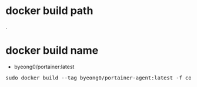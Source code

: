 # docker build path
.

# docker build name
- byeong0/portainer:latest
<pre>
sudo docker build --tag byeong0/portainer-agent:latest -f container/docker/portainer-agent/Dockerfile .
</pre>